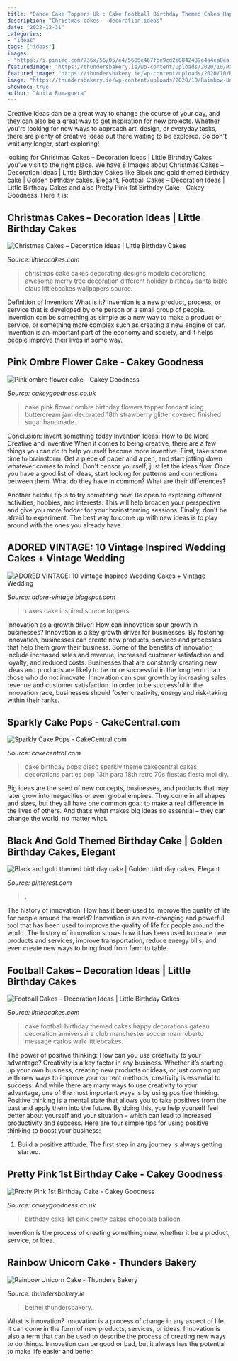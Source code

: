 ```yaml
---
title: "Dance Cake Toppers Uk : Cake Football Birthday Themed Cakes Happy Decorations Gateau Decoration Anniversaire Club Manchester Soccer Man Roberto Message Carlos Walk Littlebcakes"
description: "Christmas cakes – decoration ideas"
date: "2022-12-31"
categories:
- "ideas"
tags: ["ideas"]
images:
- "https://i.pinimg.com/736x/56/05/e4/5605e467fbe9cd2e0842489e4a4ea8ea.jpg"
featuredImage: "https://thundersbakery.ie/wp-content/uploads/2020/10/Rainbow-Unicorn-cake-683x1024.jpg"
featured_image: "https://thundersbakery.ie/wp-content/uploads/2020/10/Rainbow-Unicorn-cake-683x1024.jpg"
image: "https://thundersbakery.ie/wp-content/uploads/2020/10/Rainbow-Unicorn-cake-683x1024.jpg"
ShowToc: true
author: "Anita Romaguera"
---
```



Creative ideas can be a great way to change the course of your day, and they can also be a great way to get inspiration for new projects. Whether you're looking for new ways to approach art, design, or everyday tasks, there are plenty of creative ideas out there waiting to be explored. So don't wait any longer, start exploring!

	

		
looking for Christmas Cakes – Decoration Ideas | Little Birthday Cakes you've visit to the right place. We have 8 Images about Christmas Cakes – Decoration Ideas | Little Birthday Cakes like Black and gold themed birthday cake | Golden birthday cakes, Elegant, Football Cakes – Decoration Ideas | Little Birthday Cakes and also Pretty Pink 1st Birthday Cake - Cakey Goodness. Here it is:
		
    
## Christmas Cakes – Decoration Ideas | Little Birthday Cakes

<img loading=lazy src="http://www.littlebcakes.com/wp-content/uploads/2014/02/Christmas-Cake-Ideas-1024x936.jpg" onerror="this.onerror=null;this.src='https://tse3.mm.bing.net/th?id=OIP.q6FWFYU8k1tmgy_gy14ptAHaGx&amp;pid=15.1';" alt="Christmas Cakes – Decoration Ideas | Little Birthday Cakes">

_Source: littlebcakes.com_

>christmas cake cakes decorating designs models decorations awesome merry tree decoration different holiday birthday santa bible claus littlebcakes wallpapers source. 

	

Definition of Invention: What is it?
Invention is a new product, process, or service that is developed by one person or a small group of people. Invention can be something as simple as a new way to make a product or service, or something more complex such as creating a new engine or car. Invention is an important part of the economy and society, and it helps people improve their lives in some way.

    
## Pink Ombre Flower Cake - Cakey Goodness

<img loading=lazy src="http://www.cakeygoodness.co.uk/wp-content/uploads/2018/08/Pink-Ombre-Flower-Cake-1.jpg" onerror="this.onerror=null;this.src='https://tse2.mm.bing.net/th?id=OIP.a4nfPODRjoPOEdu7k5pkzwHaK0&amp;pid=15.1';" alt="Pink ombre flower cake - Cakey Goodness">

_Source: cakeygoodness.co.uk_

>cake pink flower ombre birthday flowers topper fondant icing buttercream jam decorated 18th strawberry glitter covered finished sugar handmade. 

	

Conclusion: Invent something today
Invention Ideas: How to Be More Creative and Inventive
When it comes to being creative, there are a few things you can do to help yourself become more inventive. First, take some time to brainstorm. Get a piece of paper and a pen, and start jotting down whatever comes to mind. Don't censor yourself; just let the ideas flow. Once you have a good list of ideas, start looking for patterns and connections between them. What do they have in common? What are their differences?

Another helpful tip is to try something new. Be open to exploring different activities, hobbies, and interests. This will help broaden your perspective and give you more fodder for your brainstorming sessions. Finally, don't be afraid to experiment. The best way to come up with new ideas is to play around with the ones you already have.

    
## ADORED VINTAGE: 10 Vintage Inspired Wedding Cakes + Vintage Wedding

<img loading=lazy src="https://1.bp.blogspot.com/-Rfa7OPyieIY/UtGERloHrjI/AAAAAAAAAkI/2ibrVHE6S6M/s1600/11.jpg" onerror="this.onerror=null;this.src='https://tse1.mm.bing.net/th?id=OIP.kYTU4RwkzdRJHW7YZqkCCwHaOD&amp;pid=15.1';" alt="ADORED VINTAGE: 10 Vintage Inspired Wedding Cakes + Vintage Wedding">

_Source: adore-vintage.blogspot.com_

>cakes cake inspired source toppers. 

	

Innovation as a growth driver: How can innovation spur growth in businesses?
Innovation is a key growth driver for businesses. By fostering innovation, businesses can create new products, services and processes that help them grow their business. Some of the benefits of innovation include increased sales and revenue, increased customer satisfaction and loyalty, and reduced costs.
Businesses that are constantly creating new ideas and products are likely to be more successful in the long term than those who do not innovate. Innovation can spur growth by increasing sales, revenue and customer satisfaction. In order to be successful in the innovation race, businesses should foster creativity, energy and risk-taking within their ranks.

    
## Sparkly Cake Pops - CakeCentral.com

<img loading=lazy src="https://cdn001.cakecentral.com/gallery/2015/03/900_722151sgtt_sparkly-cake-pops.jpg" onerror="this.onerror=null;this.src='https://tse1.mm.bing.net/th?id=OIP.jvssO8f1rct_e86BNAQZCQHaJ4&amp;pid=15.1';" alt="Sparkly Cake Pops - CakeCentral.com">

_Source: cakecentral.com_

>cake birthday pops disco sparkly theme cakecentral cakes decorations parties pop 13th para 18th retro 70s fiestas fiesta moi diy. 

	

Big ideas are the seed of new concepts, businesses, and products that may later grow into megacities or even global empires. They come in all shapes and sizes, but they all have one common goal: to make a real difference in the lives of others. And that’s what makes big ideas so essential – they can change the world, no matter what.

    
## Black And Gold Themed Birthday Cake | Golden Birthday Cakes, Elegant

<img loading=lazy src="https://i.pinimg.com/736x/56/05/e4/5605e467fbe9cd2e0842489e4a4ea8ea.jpg" onerror="this.onerror=null;this.src='https://tse2.mm.bing.net/th?id=OIP.tt-iw4KFPNrINTC9LKskjwHaJ3&amp;pid=15.1';" alt="Black and gold themed birthday cake | Golden birthday cakes, Elegant">

_Source: pinterest.com_

>. 

	

The history of innovation: How has it been used to improve the quality of life for people around the world?
Innovation is an ever-changing and powerful tool that has been used to improve the quality of life for people around the world. The history of innovation shows how it has been used to create new products and services, improve transportation, reduce energy bills, and even create new ways to bring food from farm to table.

    
## Football Cakes – Decoration Ideas | Little Birthday Cakes

<img loading=lazy src="http://www.littlebcakes.com/wp-content/uploads/2013/08/Football-Cake-Decorations.jpg" onerror="this.onerror=null;this.src='https://tse4.mm.bing.net/th?id=OIP.bSVtIX1yyZSGxiCVf7o8hgHaH0&amp;pid=15.1';" alt="Football Cakes – Decoration Ideas | Little Birthday Cakes">

_Source: littlebcakes.com_

>cake football birthday themed cakes happy decorations gateau decoration anniversaire club manchester soccer man roberto message carlos walk littlebcakes. 

	

The power of positive thinking: How can you use creativity to your advantage?
Creativity is a key factor in any business. Whether it’s starting up your own business, creating new products or ideas, or just coming up with new ways to improve your current methods, creativity is essential to success. And while there are many ways to use creativity to your advantage, one of the most important ways is by using positive thinking.
Positive thinking is a mental state that allows you to take positives from the past and apply them into the future. By doing this, you help yourself feel better about yourself and your situation – which can lead to increased productivity and success. Here are four simple tips for using positive thinking to boost your business: 

1) Build a positive attitude: The first step in any journey is always getting started.

    
## Pretty Pink 1st Birthday Cake - Cakey Goodness

<img loading=lazy src="http://www.cakeygoodness.co.uk/wp-content/uploads/2019/11/mias-1st-birthday-cake-12.jpg" onerror="this.onerror=null;this.src='https://tse4.mm.bing.net/th?id=OIP.yA0LmVabMTRFgAXmW02BNAHaLH&amp;pid=15.1';" alt="Pretty Pink 1st Birthday Cake - Cakey Goodness">

_Source: cakeygoodness.co.uk_

>birthday cake 1st pink pretty cakes chocolate balloon. 

	

Invention is the process of creating something new, whether it be a product, service, or Idea.

    
## Rainbow Unicorn Cake - Thunders Bakery

<img loading=lazy src="https://thundersbakery.ie/wp-content/uploads/2020/10/Rainbow-Unicorn-cake-683x1024.jpg" onerror="this.onerror=null;this.src='https://tse2.mm.bing.net/th?id=OIP.zwclpffhW1yFV2gBvO7e9AHaLG&amp;pid=15.1';" alt="Rainbow Unicorn Cake - Thunders Bakery">

_Source: thundersbakery.ie_

>bethel thundersbakery. 

	

What is innovation?
Innovation is a process of change in any aspect of life. It can come in the form of new products, services, or ideas. Innovation is also a term that can be used to describe the process of creating new ways to do things. Innovation can be good or bad, but it always has the potential to make life easier and better.

